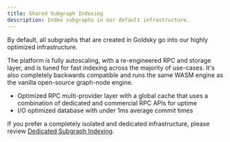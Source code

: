 ```yaml
---
title: Shared Subgraph Indexing
description: Index subgraphs in our default infrastructure.
---
```


By default, all subgraphs that are created in Goldsky go into our highly optimized infrastructure.

The platform is fully autoscaling, with a re-engineered RPC and storage layer, and is tuned for fast indexing across the majority of use-cases. It's also completely backwards compatible and runs the same WASM engine as the vanilla open-source graph-node engine.

- Optimized RPC multi-provider layer with a global cache that uses a combination of dedicated and commercial RPC APIs for uptime
- I/O optimized database with under 1ms average commit times

If you prefer a completely isolated and dedicated infrastructure, please review [Dedicated Subgraph Indexing](/indexing/dedicated-subgraph-indexing).
